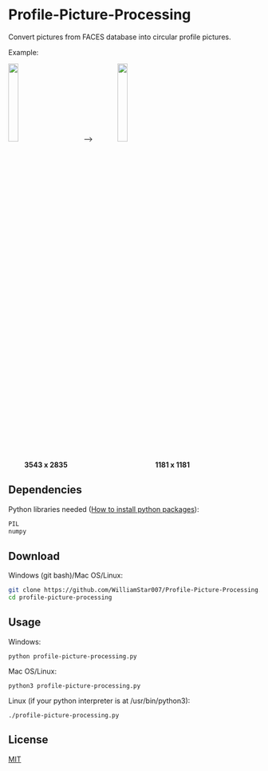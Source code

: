 # Profile-Picture-Processing
Convert pictures from FACES database into circular profile pictures.

Example:
<p>
  <img width="20%" src="https://i.postimg.cc/W3Sf8mdS/target-image-1.jpg" />
  &emsp;&emsp;&emsp; --> &emsp;&emsp;&emsp;
  <img width="20%" src="https://i.postimg.cc/q7yPsCcZ/output-image-1.png" />
</p>

&emsp;&emsp; **3543 x 2835** &emsp;&emsp;&emsp;&emsp;&emsp;&emsp;&emsp;&emsp;&emsp;&emsp;&emsp;&emsp; **1181 x 1181**


## Dependencies

Python libraries needed ([How to install python packages](https://packaging.python.org/en/latest/tutorials/installing-packages/)):

```python
PIL
numpy
```

## Download

Windows (git bash)/Mac OS/Linux:

```bash
git clone https://github.com/WilliamStar007/Profile-Picture-Processing.git
cd profile-picture-processing
```

## Usage

Windows:
```
python profile-picture-processing.py
```
Mac OS/Linux:
```
python3 profile-picture-processing.py
```
Linux (if your python interpreter is at /usr/bin/python3):
```
./profile-picture-processing.py
```

## License

[MIT](https://choosealicense.com/licenses/mit/)

